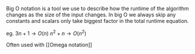 Big O notation is a tool we use to describe how the runtime of the algorithm changes as the size of the input changes. In big O we always skip any constants and scalars only take biggest factor in the total runtime equation. 

eg. 
$3n+1 \rightarrow O(n)$
$n^2 + n \rightarrow O(n^2)$

Often used with [[Omega notation]]